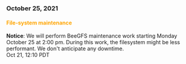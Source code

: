 ### October 25, 2021

#### <span style="color: orange;">File-system maintenance</span>

**Notice**: We will perform BeeGFS maintenance work starting Monday October 25 at 2:00 pm.  During this work, the filesystem might be less performant.  We don't anticipate any downtime.
<br><span class="timestamp">Oct 21, 12:10 PDT</span>



